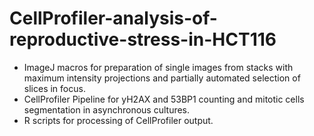 # CellProfiler-analysis-of-reproductive-stress-in-HCT116
 * ImageJ macros for preparation of single images from stacks with maximum intensity projections and partially automated selection of slices in focus.
 * CellProfiler Pipeline for yH2AX and 53BP1 counting and mitotic cells segmentation in asynchronous cultures. 
 * R scripts for processing of CellProfiler output.
